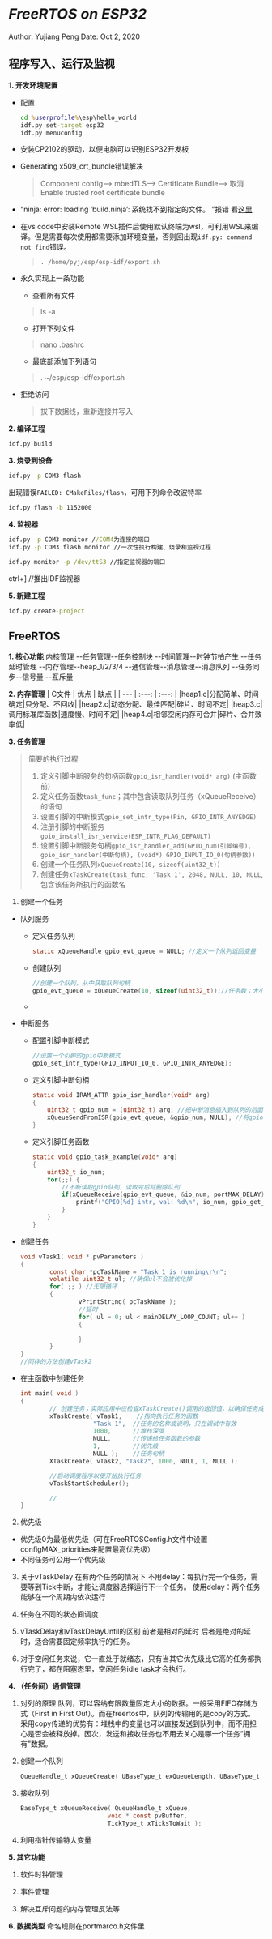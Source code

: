 # ***FreeRTOS on ESP32***
Author: Yujiang Peng
Date: Oct 2, 2020
## **程序写入、运行及监视**
**1. 开发环境配置**
- 配置
    ```cmd
    cd %userprofile%\esp\hello_world
    idf.py set-target esp32
    idf.py menuconfig
    ```

- 安装CP2102的驱动，以便电脑可以识别ESP32开发板

- Generating x509_crt_bundle错误解决

    >Component config--> mbedTLS--> Certificate Bundle--> 取消Enable trusted root certificate bundle

- “ninja: error: loading ‘build.ninja’: 系统找不到指定的文件。 ”报错 看[这里](https://www.csdn.net/tags/MtTaAgysMzM1NTcxLWJsb2cO0O0O.html)

- 在vs code中安装Remote WSL插件后使用默认终端为wsl，可利用WSL来编译。但是需要每次使用都需要添加环境变量，否则回出现`idf.py: command not find`错误。

    >`. /home/pyj/esp/esp-idf/export.sh`
- 永久实现上一条功能
    - 查看所有文件
    >ls -a
    - 打开下列文件
    >nano .bashrc
    - 最底部添加下列语句
    >. ~/esp/esp-idf/export.sh

- 拒绝访问
    >拔下数据线，重新连接并写入

**2. 编译工程**
```cmd
idf.py build
```
**3. 烧录到设备**
```cmd
idf.py -p COM3 flash
```
出现错误`FAILED: CMakeFiles/flash`，可用下列命令改波特率
```cmd
idf.py flash -b 1152000
```
**4. 监视器**
```cmd
idf.py -p COM3 monitor //COM4为连接的端口
idf.py -p COM3 flash monitor //一次性执行构建、烧录和监视过程

idf.py monitor -p /dev/ttS3 //指定监视器的端口
```
ctrl+] //推出IDF监视器

**5. 新建工程**
```cmd
idf.py create-project
```

## **FreeRTOS**
**1. 核心功能**
内核管理 --任务管理--任务控制块
        --时间管理--时钟节拍产生
                 --任务延时管理
        --内存管理--heap_1/2/3/4
        --通信管理--消息管理--消息队列
                 --任务同步--信号量
                          --互斥量

**2. 内存管理**
| C文件 | 优点 | 缺点 |
| --- | :---: | :---: |
|heap1.c|分配简单、时间确定|只分配、不回收|
|heap2.c|动态分配、最佳匹配|碎片、时间不定|
|heap3.c|调用标准库函数|速度慢、时间不定|
|heap4.c|相邻空闲内存可合并|碎片、合并效率低|

**3. 任务管理**
>简要的执行过程
>1. 定义引脚中断服务的句柄函数`gpio_isr_handler(void* arg)` (主函数前)
>1. 定义任务函数`task_func`；其中包含读取队列任务（xQueueReceive）的语句
>1. 设置引脚的中断模式`gpio_set_intr_type(Pin, GPIO_INTR_ANYEDGE)`
>1. 注册引脚的中断服务`gpio_install_isr_service(ESP_INTR_FLAG_DEFAULT)`
>1. 设置引脚中断服务句柄`gpio_isr_handler_add(GPIO_num(引脚编号), gpio_isr_handler(中断句柄), (void*) GPIO_INPUT_IO_0(句柄参数))`
>1. 创建一个任务队列`xQueueCreate(10, sizeof(uint32_t))`
>1. 创建任务`xTaskCreate(task_func, 'Task 1', 2048, NULL, 10, NULL`, 包含该任务所执行的函数名
>

1. 创建一个任务
- 队列服务
    - 定义任务队列
        ```c
        static xQueueHandle gpio_evt_queue = NULL; //定义一个队列返回变量
        ```
    - 创建队列
        ```c
        //创建一个队列，从中获取队列句柄
        gpio_evt_queue = xQueueCreate(10, sizeof(uint32_t));//任务数；大小
        ```
    - 

- 中断服务
    - 配置引脚中断模式
        ```c
        //设置一个引脚的gpio中断模式
        gpio_set_intr_type(GPIO_INPUT_IO_0, GPIO_INTR_ANYEDGE);
        ```
    - 定义引脚中断句柄
        ```c
        static void IRAM_ATTR gpio_isr_handler(void* arg)
        {
            uint32_t gpio_num = (uint32_t) arg; //把中断消息插入到队列的后面
            xQueueSendFromISR(gpio_evt_queue, &gpio_num, NULL); //将gpio的io参数传递到队列中
        }
        ```
    - 定义引脚任务函数
        ```c
        static void gpio_task_example(void* arg)
        {
            uint32_t io_num;
            for(;;) {
                //不断读取gpio队列，读取完后将删除队列
                if(xQueueReceive(gpio_evt_queue, &io_num, portMAX_DELAY)) {
                    printf("GPIO[%d] intr, val: %d\n", io_num, gpio_get_level(io_num));
                }
            }
        }
        ```



- 创建任务
    ```c
    void vTask1( void * pvParameters )
    {
            const char *pcTaskName = "Task 1 is running\r\n";
            volatile uint32_t ul; //确保ul不会被优化掉
            for( ;; ) //无限循环
            {
                    vPrintString( pcTaskName );
                    //延时
                    for( ul = 0; ul < mainDELAY_LOOP_COUNT; ul++ )
                    {

                    }
            }
    }
    //同样的方法创建vTask2
    ```

- 在主函数中创建任务
    ```c
    int main( void )
    {
            // 创建任务；实际应用中应检查xTaskCreate()调用的返回值，以确保任务成功创建
            xTaskCreate( vTask1,    //指向执行任务的函数
                        "Task 1",  //任务的名称或说明，只在调试中有效
                        1000,      //堆栈深度
                        NULL,      //传递给任务函数的参数
                        1,         //优先级
                        NULL );    //任务句柄
            XTaskCreate( vTask2, "Task2", 1000, NULL, 1, NULL );

            //启动调度程序以便开始执行任务
            vTaskStartScheduler();

            //
    }
    ```


2. 优先级
- 优先级0为最低优先级（可在FreeRTOSConfig.h文件中设置configMAX_priorities来配置最高优先级）
- 不同任务可公用一个优先级

3. 关于vTaskDelay
在有两个任务的情况下
不用delay：每执行完一个任务，需要等到Tick中断，才能让调度器选择运行下一个任务。
使用delay：两个任务能够在一个周期内依次运行

4. 任务在不同的状态间调度

5. vTaskDelay和vTaskDelayUntil的区别
前者是相对的延时
后者是绝对的延时，适合需要固定频率执行的任务。

6. 对于空闲任务来说，它一直处于就绪态，只有当其它优先级比它高的任务都执行完了，都在阻塞态里，空闲任务idle task才会执行。

**4. （任务间）通信管理**
1. 对列的原理
队列，可以容纳有限数量固定大小的数据。一般采用FIFO存储方式（First in First Out）。而在freertos中，队列的传输用的是copy的方式。
采用copy传递的优势有：堆栈中的变量也可以直接发送到队列中，而不用担心是否会被释放掉。因次，发送和接收任务也不用去关心是哪一个任务“拥有”数据。

2. 创建一个队列
    ```c
    QueueHandle_t xQueueCreate( UBaseType_t exQueueLength, UBaseType_t uxItemSize );
    ```

3. 接收队列
    ```c
    BaseType_t xQueueReceive( QueueHandle_t xQueue,
                            void * const pvBuffer,
                            TickType_t xTicksToWait );
    ```

4. 利用指针传输特大变量

**5. 其它功能**
1. 软件时钟管理

2. 事件管理

3. 解决互斥问题的内存管理反法等

**6. 数据类型**
命名规则在portmarco.h文件里